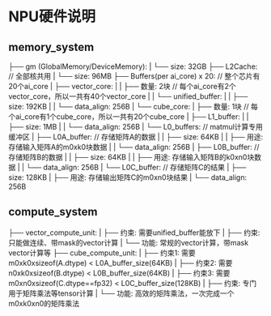 # NPU硬件说明
## memory_system
├── gm (GlobalMemory/DeviceMemory):
|    └── size: 32GB
├── L2Cache: // 全部核共用
|    └── size: 96MB
├── Buffers(per ai_core) x 20: // 整个芯片有20个ai_core
|    ├── vector_core:
|    |    ├── 数量: 2块 // 每个ai_core有2个vector_core，所以一共有40个vector_core
|    |    └── unified_buffer:
|    |         ├── size: 192KB
|    |         └── data_align: 256B
|    └── cube_core:
|         ├── 数量: 1块 // 每个ai_core有1个cube_core，所以一共有20个cube_core
|         ├── L1_buffer:
|         |    ├── size: 1MB
|         |    └── data_align: 256B
|         └── L0_buffers: // matmul计算专用缓冲区
|              ├── L0A_buffer: // 存储矩阵A的数据
|              |    ├── size: 64KB
|              |    ├── 用途: 存储输入矩阵A的m0xk0块数据
|              |    └── data_align: 256B
|              ├── L0B_buffer: // 存储矩阵B的数据
|              |    ├── size: 64KB
|              |    ├── 用途: 存储输入矩阵B的k0xn0块数据
|              |    └── data_align: 256B
|              └── L0C_buffer: // 存储矩阵C的结果
|                   ├── size: 128KB
|                   ├── 用途: 存储输出矩阵C的m0xn0块结果
|                   └── data_align: 256B
          

## compute_system 
├── vector_compute_unit:
|    ├── 约束: 需要unified_buffer能放下
|    ├── 约束: 只能做连续、带mask的vector计算
|    └── 功能: 常规的vector计算，带mask vector计算等
├── cube_compute_unit:
|    ├── 约束1: 需要m0xk0xsizeof(A.dtype) < L0A_buffer_size(64KB)
|    ├── 约束2: 需要n0xk0xsizeof(B.dtype) < L0B_buffer_size(64KB)
|    ├── 约束3: 需要m0xn0xsizeof(C.dtype==fp32) < L0C_buffer_size(128KB)
|    ├── 约束: 专门用于矩阵乘法等tensor计算
|    └── 功能: 高效的矩阵乘法，一次完成一个m0xk0xn0的矩阵乘法
